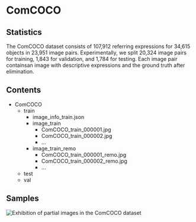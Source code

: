 # ComCOCO

## Statistics

The ComCOCO dataset consists of 107,912 referring expressions for 34,615 objects in 23,951 image pairs. Experimentally, we split 20,324 image pairs for training, 1,843 for validation, and 1,784 for testing. Each image pair containsan image with descriptive expressions and the ground truth after elimination. 
## Contents
* ComCOCO
  * train
    * image_info_train.json
    * image_train
      * ComCOCO_train_000001.jpg
      * ComCOCO_train_000002.jpg
      * ...
    * image_train_remo
      * ComCOCO_train_000001_remo.jpg
      * ComCOCO_train_000002_remo.jpg
      * ...
  * test
  * val

## Samples
![Exhibition of partial images in the ComCOCO dataset](https://github.com/ROR-source/ComCOCO-SAHM/blob/main/ComCOCO/9.png)
